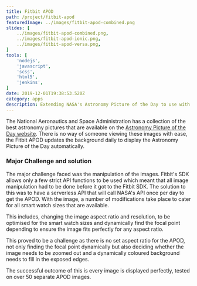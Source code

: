 ```yaml
---
title: Fitbit APOD
path: /project/fitbit-apod
featuredImage: ../images/fitbit-apod-combined.png
slides: [
    ../images/fitbit-apod-combined.png,
    ../images/fitbit-apod-ionic.png,
    ../images/fitbit-apod-versa.png,
]
tools: [
    'nodejs',
    'javascript',
    'scss',
    'html5',
    'jenkins',
]
date: 2019-12-01T19:38:53.520Z
category: apps
description: Extending NASA's Astronomy Picture of the Day to use with Fitbit.
---
```


The National Aeronautics and Space Administration has a collection of the best astronomy pictures that are available on the [Astronomy Picture of the Day website](https://apod.nasa.gov/apod/astropix.html). There is no way of someone viewing these images with ease, the Fitbit APOD updates the background daily to display the Astronomy Picture of the Day automatically.

### Major Challenge and solution

The major challenge faced was the manipulation of the images. Fitbit's SDK allows only a few strict API functions to be used which meant that all image manipulation had to be done before it got to the Fitbit SDK. The solution to this was to have a serverless API that will call NASA's API once per day to get the APOD. With the image, a number of modifications take place to cater for all smart watch sizes that are available.

This includes, changing the image aspect ratio and resolution, to be optimised for the smart watch sizes and dynamically find the focal point depending to ensure the image fits perfectly for any aspect ratio.

This proved to be a challenge as there is no set aspect ratio for the APOD, not only finding the focal point dynamically but also deciding whether the image needs to be zoomed out and a dynamically coloured background needs to fill in the exposed edges.

The successful outcome of this is every image is displayed perfectly, tested on over 50 separate APOD images.
